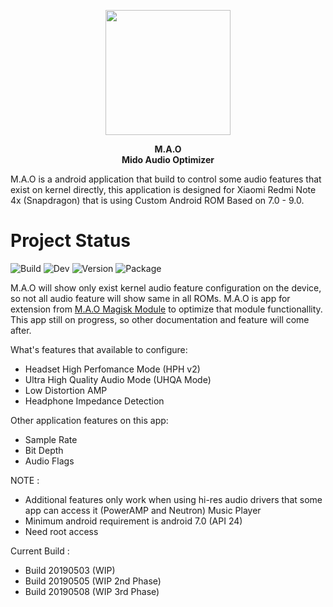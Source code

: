<p align="center">
  <img width="200" height="200" src="https://raw.githubusercontent.com/Nicklas373/M.A.O/master/images/Logo.png"><br>
</p>

<p align="center">
  <b>M.A.O</b><br>
  <b>Mido Audio Optimizer</b><br>
</p>

M.A.O is a android application that build to control some audio features that exist on kernel directly, this application is designed for Xiaomi Redmi Note 4x (Snapdragon) that is using Custom Android ROM Based on 7.0 - 9.0. 

# Project Status
![Build](https://img.shields.io/badge/Build%20Status-On%20Progress-yellow.svg) ![Dev](https://img.shields.io/badge/Development%20Phase-W.I.P-yellow.svg) ![Version](https://img.shields.io/badge/Latest%20Version-3rd%20Phase-yellow.svg) ![Package](https://img.shields.io/badge/Package-Android%20App-blue.svg)

M.A.O will show only exist kernel audio feature configuration on the device, so not all audio feature will show same in all ROMs. M.A.O is app for extension from [M.A.O Magisk Module](https://github.com/Nicklas373/Internal_DAC_Fixer/tree/Magisk) to optimize that module functionallity. This app still on progress, so other documentation and feature will come after.

What's features that available to configure:
- Headset High Perfomance Mode (HPH v2)
- Ultra High Quality Audio Mode (UHQA Mode)
- Low Distortion AMP
- Headphone Impedance Detection

Other application features on this app:
- Sample Rate
- Bit Depth
- Audio Flags

NOTE : 
- Additional features only work when using hi-res audio drivers that some app can access it (PowerAMP and Neutron) Music Player
- Minimum android requirement is android 7.0 (API 24)
- Need root access
       
Current Build :
- Build 20190503 (WIP)
- Build 20190505 (WIP 2nd Phase)
- Build 20190508 (WIP 3rd Phase)